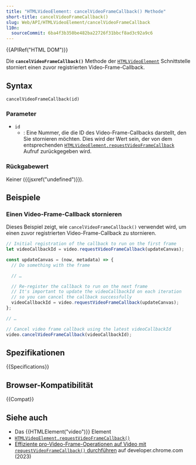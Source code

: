 ```yaml
---
title: "HTMLVideoElement: cancelVideoFrameCallback() Methode"
short-title: cancelVideoFrameCallback()
slug: Web/API/HTMLVideoElement/cancelVideoFrameCallback
l10n:
  sourceCommit: 6ba4f3b350be482ba22726f31bbcf8ad3c92a9c6
---
```


{{APIRef("HTML DOM")}}

Die **`cancelVideoFrameCallback()`** Methode der [`HTMLVideoElement`](/de/docs/Web/API/HTMLVideoElement) Schnittstelle storniert einen zuvor registrierten Video-Frame-Callback.

## Syntax

```js-nolint
cancelVideoFrameCallback(id)
```

### Parameter

- `id`
  - : Eine Nummer, die die ID des Video-Frame-Callbacks darstellt, den Sie stornieren möchten. Dies wird der Wert sein, der von dem entsprechenden [`HTMLVideoElement.requestVideoFrameCallback`](/de/docs/Web/API/HTMLVideoElement/requestVideoFrameCallback) Aufruf zurückgegeben wird.

### Rückgabewert

Keiner ({{jsxref("undefined")}}).

## Beispiele

### Einen Video-Frame-Callback stornieren

Dieses Beispiel zeigt, wie `cancelVideoFrameCallback()` verwendet wird, um einen zuvor registrierten Video-Frame-Callback zu stornieren.

```js
// Initial registration of the callback to run on the first frame
let videoCallbackId = video.requestVideoFrameCallback(updateCanvas);

const updateCanvas = (now, metadata) => {
  // Do something with the frame

  // …

  // Re-register the callback to run on the next frame
  // It's important to update the videoCallbackId on each iteration
  // so you can cancel the callback successfully
  videoCallbackId = video.requestVideoFrameCallback(updateCanvas);
};

// …

// Cancel video frame callback using the latest videoCallbackId
video.cancelVideoFrameCallback(videoCallbackId);
```

## Spezifikationen

{{Specifications}}

## Browser-Kompatibilität

{{Compat}}

## Siehe auch

- Das {{HTMLElement("video")}} Element
- [`HTMLVideoElement.requestVideoFrameCallback()`](/de/docs/Web/API/HTMLVideoElement/requestVideoFrameCallback)
- [Effiziente pro-Video-Frame-Operationen auf Video mit `requestVideoFrameCallback()` durchführen](https://web.dev/articles/requestvideoframecallback-rvfc) auf developer.chrome.com (2023)
